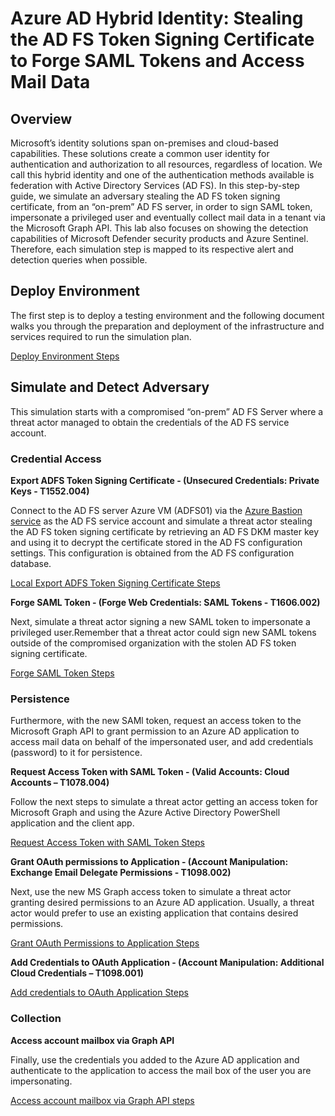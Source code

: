 # Azure AD Hybrid Identity: Stealing the AD FS Token Signing Certificate to Forge SAML Tokens and Access Mail Data

## Overview

Microsoft’s identity solutions span on-premises and cloud-based capabilities. These solutions create a common user identity for authentication and authorization to all resources, regardless of location. We call this hybrid identity and one of the authentication methods available is federation with Active Directory Services (AD FS).
In this step-by-step guide, we simulate an adversary stealing the AD FS token signing certificate, from an “on-prem” AD FS server, in order to sign SAML token, impersonate a privileged user and eventually collect mail data in a tenant via the Microsoft Graph API. This lab also focuses on showing the detection capabilities of Microsoft Defender security products and Azure Sentinel. Therefore, each simulation step is mapped to its respective alert and detection queries when possible.

## Deploy Environment
The first step is to deploy a testing environment and the following document walks you through the preparation and deployment of the infrastructure and services required to run the simulation plan. 

[Deploy Environment Steps](../2_deploy/aadHybridIdentityADFS/README.md)

## Simulate and Detect Adversary
This simulation starts with a compromised “on-prem” AD FS Server where a threat actor managed to obtain the credentials of the AD FS service account.

### Credential Access

**Export ADFS Token Signing Certificate - (Unsecured Credentials: Private Keys - T1552.004)**

Connect to the AD FS server Azure VM (ADFS01) via the [Azure Bastion service](../2_deploy/helper_docs/configureAADConnectADFS) as the AD FS service account and simulate a threat actor stealing the AD FS token signing certificate by retrieving an AD FS DKM master key and using it to decrypt the certificate stored in the AD FS configuration settings. This configuration is obtained from the AD FS configuration database.

[Local Export ADFS Token Signing Certificate Steps](../3_simulate_detect/credential-access/localExportADFSTokenSigningCertificate.md)

**Forge SAML Token - (Forge Web Credentials: SAML Tokens - T1606.002)**

Next, simulate a threat actor signing a new SAML token to impersonate a privileged user.Remember that a threat actor could sign new SAML tokens outside of the compromised organization with the stolen AD FS token signing certificate.

[Forge SAML Token Steps](../3_simulate_detect/credential-access/signSAMLToken.md)

### Persistence
Furthermore, with the new SAMl token, request an access token to the Microsoft Graph API to grant permission to an Azure AD application to access mail data on behalf of the impersonated user, and add credentials (password) to it for persistence.

**Request Access Token with SAML Token - (Valid Accounts: Cloud Accounts – T1078.004)**

Follow the next steps to simulate a threat actor getting an access token for Microsoft Graph and using the Azure Active Directory PowerShell application and the client app.

[Request Access Token with SAML Token Steps](../3_simulate_detect/credential-access/signSAMLToken.md)

**Grant OAuth permissions to Application - (Account Manipulation: Exchange Email Delegate Permissions - T1098.002)**

Next, use the new MS Graph access token to simulate a threat actor granting desired permissions to an Azure AD application. Usually, a threat actor would prefer to use an existing application that contains desired permissions.

[Grant OAuth Permissions to Application Steps](../3_simulate_detect/credential-access/signSAMLToken.md)

**Add Credentials to OAuth Application - (Account Manipulation: Additional Cloud Credentials – T1098.001)**

[Add credentials to OAuth Application Steps](../3_simulate_detect/credential-access/signSAMLToken.md)

### Collection

**Access account mailbox via Graph API**

Finally, use the credentials you added to the Azure AD application and authenticate to the application to access the mail box of the user you are impersonating.

[Access account mailbox via Graph API steps](../3_simulate_detect/collection/mailAccessDelegatedPermissions.md)

